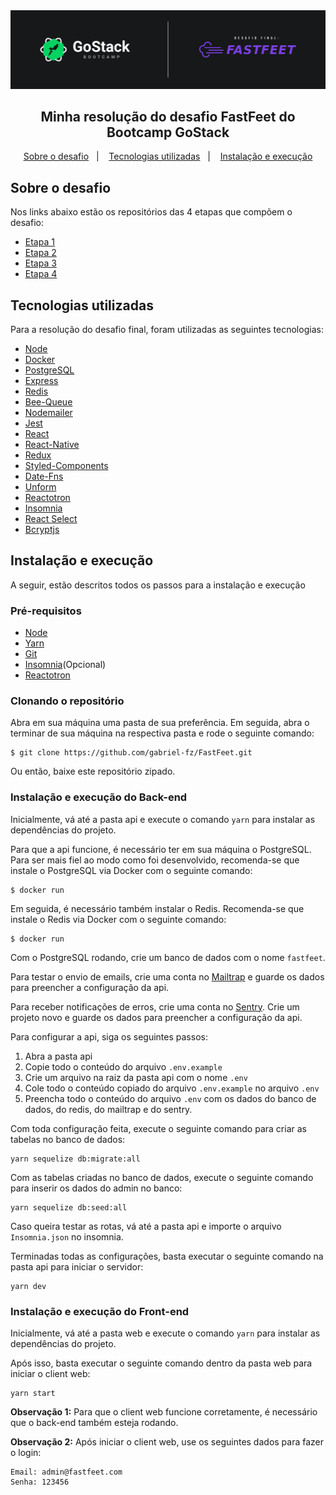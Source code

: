 <img alt="GoStack" src="https://raw.githubusercontent.com/gabriel-fz/FastFeet/master/assets/header-desafio.png" />

<h2 align="center">
  Minha resolução do desafio FastFeet do Bootcamp GoStack
</h2>

<p align="center">
  <a href="#sobre-o-desafio">Sobre o desafio</a>&nbsp;&nbsp;&nbsp;|&nbsp;&nbsp;&nbsp;
  <a href="#tecnologias-utilizadas">Tecnologias utilizadas</a>&nbsp;&nbsp;&nbsp;|&nbsp;&nbsp;&nbsp;
  <a href="#instalação-e-execução">Instalação e execução</a>
</p>

## Sobre o desafio

Nos links abaixo estão os repositórios das 4 etapas que compõem o desafio:

- [Etapa 1](https://github.com/Rocketseat/bootcamp-gostack-desafio-02/blob/master/README.md#desafio-02-iniciando-aplica%C3%A7%C3%A3o)
- [Etapa 2](https://github.com/Rocketseat/bootcamp-gostack-desafio-03/blob/master/README.md#desafio-03-continuando-aplica%C3%A7%C3%A3o)
- [Etapa 3](https://github.com/Rocketseat/bootcamp-gostack-desafio-09#desafio-09-front-end-do-meetapp)
- [Etapa 4](https://github.com/Rocketseat/bootcamp-gostack-desafio-10#desafio-10-mobile-do-meetapp)

## Tecnologias utilizadas

Para a resolução do desafio final, foram utilizadas as seguintes tecnologias:

- [Node](https://nodejs.org/en/)
- [Docker](https://www.docker.com/)
- [PostgreSQL](https://www.postgresql.org/)
- [Express](https://github.com/expressjs/express)
- [Redis](https://redis.io/)
- [Bee-Queue](https://github.com/bee-queue/bee-queue)
- [Nodemailer](https://nodemailer.com/about/)
- [Jest](https://jestjs.io/)
- [React](https://reactjs.org/)
- [React-Native](https://reactnative.dev/)
- [Redux](https://redux.js.org/)
- [Styled-Components](https://styled-components.com/)
- [Date-Fns](https://date-fns.org/)
- [Unform](https://unform.dev/)
- [Reactotron](https://github.com/infinitered/reactotron)
- [Insomnia](https://insomnia.rest/)
- [React Select](https://react-select.com/home)
- [Bcryptjs](https://github.com/dcodeIO/bcrypt.js)

## Instalação e execução

A seguir, estão descritos todos os passos para a instalação e execução

### Pré-requisitos

- [Node](https://nodejs.org/en/)
- [Yarn](https://classic.yarnpkg.com/pt-BR/docs/install#debian-stable)
- [Git](https://git-scm.com/downloads)
- [Insomnia](https://insomnia.rest/)(Opcional)
- [Reactotron](https://github.com/infinitered/reactotron)

### Clonando o repositório

Abra em sua máquina uma pasta de sua preferência. Em seguida, abra o terminar de sua máquina na respectiva pasta e rode o seguinte comando:

```
$ git clone https://github.com/gabriel-fz/FastFeet.git
```

Ou então, baixe este repositório zipado.

### Instalação e execução do Back-end

Inicialmente, vá até a pasta api e execute o comando `yarn` para instalar as dependências do projeto.

Para que a api funcione, é necessário ter em sua máquina o PostgreSQL. Para ser mais fiel ao modo como foi desenvolvido, recomenda-se que instale o PostgreSQL via Docker com o seguinte comando:

```
$ docker run
```

Em seguida, é necessário também instalar o Redis. Recomenda-se que instale o Redis via Docker com o seguinte comando:

```
$ docker run
```

Com o PostgreSQL rodando, crie um banco de dados com o nome `fastfeet`.

Para testar o envio de emails, crie uma conta no [Mailtrap](http://mailtrap.io/) e guarde os dados para preencher a configuração da api.

Para receber notificações de erros, crie uma conta no [Sentry](http://sentry.io/). Crie um projeto novo e guarde os dados para preencher a configuração da api.

Para configurar a api, siga os seguintes passos:

1. Abra a pasta api
2. Copie todo o conteúdo do arquivo `.env.example`
3. Crie um arquivo na raiz da pasta api com o nome `.env`
4. Cole todo o conteúdo copiado do arquivo `.env.example` no arquivo `.env`
5. Preencha todo o conteúdo do arquivo `.env` com os dados do banco de dados, do redis, do mailtrap e do sentry.

Com toda configuração feita, execute o seguinte comando para criar as tabelas no banco de dados:

```
yarn sequelize db:migrate:all
```

Com as tabelas criadas no banco de dados, execute o seguinte comando para inserir os dados do admin no banco:

```
yarn sequelize db:seed:all
```

Caso queira testar as rotas, vá até a pasta api e importe o arquivo `Insomnia.json` no insomnia.

Terminadas todas as configurações, basta executar o seguinte comando na pasta api para iniciar o servidor:

```
yarn dev
```

### Instalação e execução do Front-end

Inicialmente, vá até a pasta web e execute o comando `yarn` para instalar as dependências do projeto.

Após isso, basta executar o seguinte comando dentro da pasta web para iniciar o client web:

```
yarn start
```

**Observação 1:** Para que o client web funcione corretamente, é necessário que o back-end também esteja rodando.

**Observação 2:** Após iniciar o client web, use os seguintes dados para fazer o login:

```
Email: admin@fastfeet.com
Senha: 123456
```
